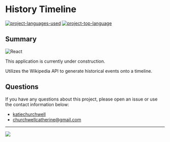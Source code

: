 # History Timeline
  [![project-languages-used](https://img.shields.io/github/languages/count/katiechurchwell/history-timeline?color=important)](https://github.com/katiechurchwell/history-timeline)
  [![project-top-language](https://img.shields.io/github/languages/top/katiechurchwell/history-timeline?color=blueviolet)](https://github.com/katiechurchwell/history-timeline)

## Summary
![React](https://img.shields.io/badge/react-%2320232a.svg?style=flat&logo=react&logoColor=%2361DAFB)

This application is currently under construction.

Utilizes the Wikipedia API to generate historical events onto a timeline.

## Questions
  If you have any questions about this project, please open an issue or use the contact information below:
  * [katiechurchwell](https://www.github.com/katiechurchwell)
  * [churchwellcatherine@gmail.com](mailto:churchwellcatherine@gmail.com)

---
  ![](https://img.shields.io/badge/license-MIT-blue)
